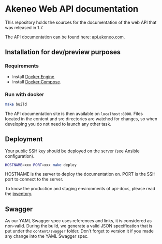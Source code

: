 # Akeneo Web API documentation
This repository holds the sources for the documentation of the web API that was released in 1.7.

The API documentation can be found here: [api.akeneo.com](http://api.akeneo.com).

## Installation for dev/preview purposes

### Requirements
- Install [Docker Engine](https://docs.docker.com/engine/installation/).
- Install [Docker Compose](https://docs.docker.com/compose/install/).

### Run with docker

```bash
make build
```

The API documentation site is then available on `localhost:8000`.
Files located in the content and src directories are watched for changes, so when developing you do not need to launch any other task.

## Deployment

Your public SSH key should be deployed on the server (see Ansible configuration).

```bash
HOSTNAME=xxx PORT=xxx make deploy
```

HOSTNAME is the server to deploy the documentation on.
PORT is the SSH port to connect to the server.

To know the production and staging environments of api-docs, please read the [inventory](https://github.com/akeneo/ansible/blob/master/inventories/core.inventory).

## Swagger

As our YAML Swagger spec uses references and links, it is considered as non-valid.
During the build, we generate a valid JSON specification that is put under the `content/swagger` folder. Don't forget to version it if you made any change into the YAML Swagger spec.
